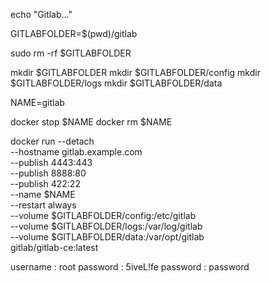 
echo "Gitlab..."

GITLABFOLDER=$(pwd)/gitlab


sudo rm -rf $GITLABFOLDER

mkdir $GITLABFOLDER
mkdir $GITLABFOLDER/config
mkdir $GITLABFOLDER/logs
mkdir $GITLABFOLDER/data

NAME=gitlab

docker stop $NAME
docker rm $NAME

docker run --detach \
    --hostname gitlab.example.com \
    --publish 4443:443 \
    --publish 8888:80 \
    --publish 422:22 \
    --name $NAME \
    --restart always \
    --volume $GITLABFOLDER/config:/etc/gitlab \
    --volume $GITLABFOLDER/logs:/var/log/gitlab \
    --volume $GITLABFOLDER/data:/var/opt/gitlab \
    gitlab/gitlab-ce:latest







username : root
password : 5iveL!fe
password : password
